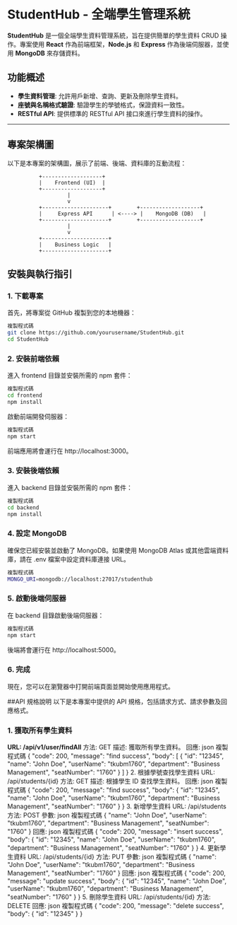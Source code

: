 # StudentHub - 全端學生管理系統

**StudentHub** 是一個全端學生資料管理系統，旨在提供簡單的學生資料 CRUD 操作。專案使用 **React** 作為前端框架，**Node.js** 和 **Express** 作為後端伺服器，並使用 **MongoDB** 來存儲資料。

## 功能概述

- **學生資料管理**: 允許用戶新增、查詢、更新及刪除學生資料。
- **座號與名稱格式驗證**: 驗證學生的學號格式，保證資料一致性。
- **RESTful API**: 提供標準的 RESTful API 接口來進行學生資料的操作。

---

## 專案架構圖

以下是本專案的架構圖，展示了前端、後端、資料庫的互動流程：

```plaintext
          +-------------------+
          |    Frontend (UI)  |
          +-------------------+
                   |
                   v
          +---------------------+        +-------------------+
          |     Express API      | <----> |    MongoDB (DB)   |
          +---------------------+        +-------------------+
                   |
                   v
          +---------------------+
          |    Business Logic   |
          +---------------------+
```
##  安裝與執行指引
### **1. 下載專案**
首先，將專案從 GitHub 複製到您的本地機器：
```bash
複製程式碼
git clone https://github.com/yourusername/StudentHub.git
cd StudentHub
```
### **2. 安裝前端依賴**
進入 frontend 目錄並安裝所需的 npm 套件：
```bash
複製程式碼
cd frontend
npm install
```
啟動前端開發伺服器：

```bash
複製程式碼
npm start
```
前端應用將會運行在 http://localhost:3000。

### **3. 安裝後端依賴**
進入 backend 目錄並安裝所需的 npm 套件：
```bash
複製程式碼
cd backend
npm install
```
### **4. 設定 MongoDB**
確保您已經安裝並啟動了 MongoDB。如果使用 MongoDB Atlas 或其他雲端資料庫，請在 .env 檔案中設定資料庫連接 URL。
```bash
複製程式碼
MONGO_URI=mongodb://localhost:27017/studenthub
```
### **5. 啟動後端伺服器**
在 backend 目錄啟動後端伺服器：
```bash
複製程式碼
npm start
```
後端將會運行在 http://localhost:5000。

### **6. 完成**
現在，您可以在瀏覽器中打開前端頁面並開始使用應用程式。

##API 規格說明
以下是本專案中提供的 API 規格，包括請求方式、請求參數及回應格式。

### 1. 獲取所有學生資料
**URL: /api/v1/user/findAll**
方法: GET
描述: 獲取所有學生資料。
回應:
json
複製程式碼
{
  "code": 200,
  "message": "find success",
  "body": [
    {
      "id": "12345",
      "name": "John Doe",
      "userName": "tkubm1760",
      "department": "Business Management",
      "seatNumber": "1760"
    }
  ]
}
2. 根據學號查找學生資料
URL: /api/students/{id}
方法: GET
描述: 根據學生 ID 查找學生資料。
回應:
json
複製程式碼
{
  "code": 200,
  "message": "find success",
  "body": {
    "id": "12345",
    "name": "John Doe",
    "userName": "tkubm1760",
    "department": "Business Management",
    "seatNumber": "1760"
  }
}
3. 新增學生資料
URL: /api/students
方法: POST
參數:
json
複製程式碼
{
  "name": "John Doe",
  "userName": "tkubm1760",
  "department": "Business Management",
  "seatNumber": "1760"
}
回應:
json
複製程式碼
{
  "code": 200,
  "message": "insert success",
  "body": {
    "id": "12345",
    "name": "John Doe",
    "userName": "tkubm1760",
    "department": "Business Management",
    "seatNumber": "1760"
  }
}
4. 更新學生資料
URL: /api/students/{id}
方法: PUT
參數:
json
複製程式碼
{
  "name": "John Doe",
  "userName": "tkubm1760",
  "department": "Business Management",
  "seatNumber": "1760"
}
回應:
json
複製程式碼
{
  "code": 200,
  "message": "update success",
  "body": {
    "id": "12345",
    "name": "John Doe",
    "userName": "tkubm1760",
    "department": "Business Management",
    "seatNumber": "1760"
  }
}
5. 刪除學生資料
URL: /api/students/{id}
方法: DELETE
回應:
json
複製程式碼
{
  "code": 200,
  "message": "delete success",
  "body": {
    "id": "12345"
  }
}

